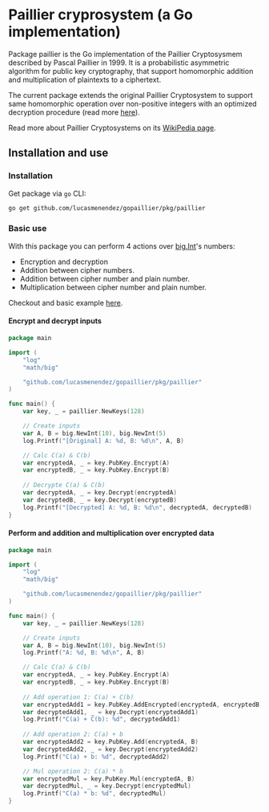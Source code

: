 # Paillier cryprosystem (a Go implementation)

Package paillier is the Go implementation of the Paillier Cryptosysmem described by Pascal Paillier in 1999. It is a probabilistic asymmetric algorithm for public key cryptography, that support homomorphic addition and multiplication of plaintexts to a ciphertext.

The current package extends the original Paillier Cryptosystem to support same homomorphic operation over non-positive integers with an optimized decryption procedure (read more [here](https://eprint.iacr.org/2010/520)).

Read more about Paillier Cryptosystems on its [WikiPedia page](https://en.wikipedia.org/wiki/Paillier_cryptosystem).

## Installation and use

### Installation
Get package via `go` CLI:

```sh
go get github.com/lucasmenendez/gopaillier/pkg/paillier
```

### Basic use

With this package you can perform 4 actions over [big.Int](https://pkg.go.dev/math/big)'s numbers:
 - Encryption and decryption
 - Addition between cipher numbers.
 - Addition between cipher number and plain number.
 - Multiplication between cipher number and plain number.

Checkout and basic example [here](/examples/basic/main.go).

#### Encrypt and decrypt inputs

```go
package main

import (
    "log"
    "math/big"

    "github.com/lucasmenendez/gopaillier/pkg/paillier"
)

func main() {
    var key, _ = paillier.NewKeys(128)

    // Create inputs
    var A, B = big.NewInt(10), big.NewInt(5)
    log.Printf("[Original] A: %d, B: %d\n", A, B)

    // Calc C(a) & C(b)
    var encryptedA, _ = key.PubKey.Encrypt(A)
    var encryptedB, _ = key.PubKey.Encrypt(B)
    
    // Decrypte C(a) & C(b)
    var decryptedA, _ = key.Decrypt(encryptedA)
    var decryptedB, _ = key.Decrypt(encryptedB)
    log.Printf("[Decrypted] A: %d, B: %d\n", decryptedA, decryptedB)
}
```

#### Perform and addition and multiplication over encrypted data

```go
package main

import (
    "log"
    "math/big"

    "github.com/lucasmenendez/gopaillier/pkg/paillier"
)

func main() {
    var key, _ = paillier.NewKeys(128)

    // Create inputs
    var A, B = big.NewInt(10), big.NewInt(5)
    log.Printf("A: %d, B: %d\n", A, B)

    // Calc C(a) & C(b)
    var encryptedA, _ = key.PubKey.Encrypt(A)
    var encryptedB, _ = key.PubKey.Encrypt(B)
    
    // Add operation 1: C(a) + C(b)
    var encryptedAdd1 = key.PubKey.AddEncrypted(encryptedA, encryptedB)
    var decryptedAdd1, _ = key.Decrypt(encryptedAdd1)
    log.Printf("C(a) + C(b): %d", decryptedAdd1)
    
    // Add operation 2: C(a) + b
    var encryptedAdd2 = key.PubKey.Add(encryptedA, B)
    var decryptedAdd2, _ = key.Decrypt(encryptedAdd2)
    log.Printf("C(a) + b: %d", decryptedAdd2)

    // Mul operation 2: C(a) * b
    var encryptedMul = key.PubKey.Mul(encryptedA, B)
    var decryptedMul, _ = key.Decrypt(encryptedMul)
    log.Printf("C(a) * b: %d", decryptedMul)
}
```